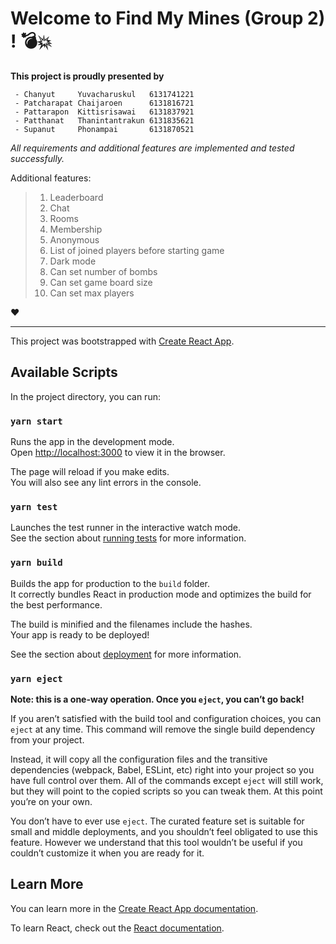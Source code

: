 # Welcome to Find My Mines (Group 2) ! :bomb::boom: 

**This project is proudly presented by**
  ```  
   - Chanyut     Yuvacharuskul   6131741221
   - Patcharapat Chaijaroen      6131816721
   - Pattarapon  Kittisrisawai   6131837921
   - Patthanat   Thanintantrakun 6131835621
   - Supanut     Phonampai       6131870521
  ```
_All requirements and additional features are implemented and tested successfully._ 

Additional features:
 > 1. Leaderboard
 > 2. Chat
 > 3. Rooms
 > 4. Membership
 > 5. Anonymous
 > 6. List of joined players before starting game
 > 7. Dark mode
 > 8. Can set number of bombs
 > 9. Can set game board size
 > 10. Can set max players

:heart:

---
This project was bootstrapped with [Create React App](https://github.com/facebook/create-react-app).

## Available Scripts

In the project directory, you can run:

### `yarn start`

Runs the app in the development mode.<br />
Open [http://localhost:3000](http://localhost:3000) to view it in the browser.

The page will reload if you make edits.<br />
You will also see any lint errors in the console.

### `yarn test`

Launches the test runner in the interactive watch mode.<br />
See the section about [running tests](https://facebook.github.io/create-react-app/docs/running-tests) for more information.

### `yarn build`

Builds the app for production to the `build` folder.<br />
It correctly bundles React in production mode and optimizes the build for the best performance.

The build is minified and the filenames include the hashes.<br />
Your app is ready to be deployed!

See the section about [deployment](https://facebook.github.io/create-react-app/docs/deployment) for more information.

### `yarn eject`

**Note: this is a one-way operation. Once you `eject`, you can’t go back!**

If you aren’t satisfied with the build tool and configuration choices, you can `eject` at any time. This command will remove the single build dependency from your project.

Instead, it will copy all the configuration files and the transitive dependencies (webpack, Babel, ESLint, etc) right into your project so you have full control over them. All of the commands except `eject` will still work, but they will point to the copied scripts so you can tweak them. At this point you’re on your own.

You don’t have to ever use `eject`. The curated feature set is suitable for small and middle deployments, and you shouldn’t feel obligated to use this feature. However we understand that this tool wouldn’t be useful if you couldn’t customize it when you are ready for it.

## Learn More

You can learn more in the [Create React App documentation](https://facebook.github.io/create-react-app/docs/getting-started).

To learn React, check out the [React documentation](https://reactjs.org/).
